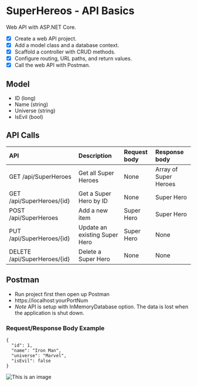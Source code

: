 # SuperHereos - API Basics

Web API with ASP.NET Core.

- [x] Create a web API project.
- [x] Add a model class and a database context.
- [x] Scaffold a controller with CRUD methods.
- [x] Configure routing, URL paths, and return values.
- [x] Call the web API with Postman.

## Model

- ID (long)
- Name (string)
- Universe (string)
- IsEvil (bool)

## API Calls

| API	                          | Description	                  | Request body  | Response body
| :---------------------------- | :---------------------------- | :------------ | :------------------- 
| GET /api/SuperHeroes          | Get all Super Heroes          | None	        | Array of Super Heroes
| GET /api/SuperHeroes/{id}     | Get a Super Hero by ID        | None	        | Super Hero
| POST /api/SuperHeroes         | Add a new item	              | Super Hero	  | Super Hero
| PUT /api/SuperHeroes/{id}     | Update an existing Super Hero | Super Hero	  | None
| DELETE /api/SuperHeroes/{id}  | Delete a Super Hero	          | None	        | None

## Postman

- Run project first then open up Postman
- https://localhost:yourPortNum
- *Note* API is setup with InMemoryDatabase option. The data is lost when the application is shut down.
  
### Request/Response Body Example
```  
{
  "id": 1,
  "name": "Iron Man",
  "universe": "Marvel",
  "isEvil": false
}
```

![This is an image](https://i0.wp.com/www.readingorders.net/wp-content/uploads/2020/12/spider-ham.jpg?resize=300%2C300)

